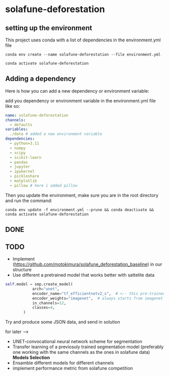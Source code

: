# solafune-deforestation

## setting up the environment

This project uses conda with a list of dependencies in the environment.yml file

```conda env create --name solafune-deforestation --file environment.yml```

```conda activate solafune-deforestation```

## Adding a dependency

Here is how you can add a new dependency or environment variable:

add you dependency or environment variable in the environment.yml file like so:

```yml
name: solafune-deforestation
channels:
  - defaults
variables:
  ./data # added a new environment variable
dependencies:
  - python=3.11
  - numpy
  - scipy
  - scikit-learn
  - pandas
  - jupyter
  - ipykernel
  - pickleshare
  - matplotlib
  - pillow # here i added pillow
```

Then you update the environment, make sure you are in the root directory and run the command:

```conda env update -f environment.yml --prune && conda deactivate && conda activate solafune-deforestation```

## DONE

## TODO

- Implement (https://github.com/motokimura/solafune_deforestation_baseline) in our structure
- Use different a pretrained model that works better with sattelite data
```py
self.model = smp.create_model(
            arch="unet",
            encoder_name="tf_efficientnetv2_s",  # <-- this pre-trained model is trained on a dataset of [dogs](https://www.image-net.org/)💀
            encoder_weights="imagenet",  # always starts from imagenet pre-trained weight
            in_channels=12,
            classes=4,
        )
```
Try and produce some JSON data, and send in solution


for later -->
- UNET-convocational neural network scheme for segmentation
- Transfer learning of a previosuly trained segmentation model (preferably one working with the same channels as the ones in solafune data)
**Models Selection**
- Ensamble different models for different channels
- implement performance metric from solafune competition

